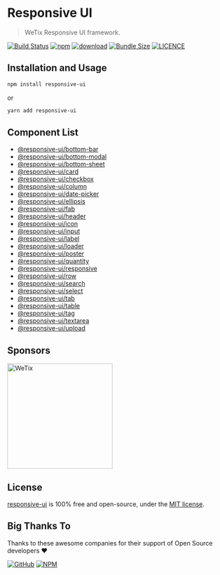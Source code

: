 # Responsive UI

> WeTix Responsive UI framework.

<p>

[![Build Status](https://github.com/wetix/responsive-ui/workflows/test/badge.svg?branch=master)](https://github.com/wetix/responsive-ui)
[![npm](https://img.shields.io/npm/v/responsive-ui.svg)](https://www.npmjs.com/package/responsive-ui)
[![download](https://img.shields.io/npm/dw/responsive-ui.svg)](https://www.npmjs.com/package/responsive-ui)
[![Bundle Size](https://badgen.net/bundlephobia/minzip/responsive-ui)](https://bundlephobia.com/result?p=responsive-ui)
[![LICENCE](https://img.shields.io/github/license/wetix/responsive-ui)](https://github.com/wetix/responsive-ui/blob/master/LICENSE)

</p>

## Installation and Usage

```bash
npm install responsive-ui
```

or

```bash
yarn add responsive-ui
```

## Component List

- [@responsive-ui/bottom-bar](https://www.npmjs.com/package/@responsive-ui/bottom-bar)
- [@responsive-ui/bottom-modal](https://www.npmjs.com/package/@responsive-ui/bottom-modal)
- [@responsive-ui/bottom-sheet](https://www.npmjs.com/package/@responsive-ui/bottom-sheet)
- [@responsive-ui/card](https://www.npmjs.com/package/@responsive-ui/card)
- [@responsive-ui/checkbox](https://www.npmjs.com/package/@responsive-ui/checkbox)
- [@responsive-ui/column](https://www.npmjs.com/package/@responsive-ui/column)
- [@responsive-ui/date-picker](https://www.npmjs.com/package/@responsive-ui/date-picker)
- [@responsive-ui/ellipsis](https://www.npmjs.com/package/@responsive-ui/ellipsis)
- [@responsive-ui/fab](https://www.npmjs.com/package/@responsive-ui/fab)
- [@responsive-ui/header](https://www.npmjs.com/package/@responsive-ui/header)
- [@responsive-ui/icon](https://www.npmjs.com/package/@responsive-ui/icon)
- [@responsive-ui/input](https://www.npmjs.com/package/@responsive-ui/input)
- [@responsive-ui/label](https://www.npmjs.com/package/@responsive-ui/label)
- [@responsive-ui/loader](https://www.npmjs.com/package/@responsive-ui/loader)
- [@responsive-ui/poster](https://www.npmjs.com/package/@responsive-ui/poster)
- [@responsive-ui/quantity](https://www.npmjs.com/package/@responsive-ui/quantity)
- [@responsive-ui/responsive](https://www.npmjs.com/package/@responsive-ui/responsive)
- [@responsive-ui/row](https://www.npmjs.com/package/@responsive-ui/row)
- [@responsive-ui/search](https://www.npmjs.com/package/@responsive-ui/search)
- [@responsive-ui/select](https://www.npmjs.com/package/@responsive-ui/select)
- [@responsive-ui/tab](https://www.npmjs.com/package/@responsive-ui/tab)
- [@responsive-ui/table](https://www.npmjs.com/package/@responsive-ui/table)
- [@responsive-ui/tag](https://www.npmjs.com/package/@responsive-ui/tag)
- [@responsive-ui/textarea](https://www.npmjs.com/package/@responsive-ui/textarea)
- [@responsive-ui/upload](https://www.npmjs.com/package/@responsive-ui/upload)

## Sponsors

<img src="https://asset.wetix.my/images/logo/wetix.png" alt="WeTix" width="240px">

## License

[responsive-ui](https://github.com/wetix/responsive-ui) is 100% free and open-source, under the [MIT license](https://github.com/wetix/responsive-ui/blob/master/LICENSE).

## Big Thanks To

Thanks to these awesome companies for their support of Open Source developers ❤

[![GitHub](https://jstools.dev/img/badges/github.svg)](https://github.com/open-source)
[![NPM](https://jstools.dev/img/badges/npm.svg)](https://www.npmjs.com/)
